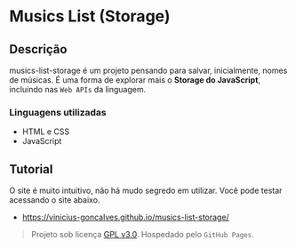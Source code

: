 # Musics List (Storage)

## Descrição

musics-list-storage é um projeto pensando para salvar, inicialmente, nomes de músicas. É uma forma de explorar mais o **Storage do JavaScript**, incluindo nas ```Web APIs``` da linguagem.

### Linguagens utilizadas
- HTML e CSS
- JavaScript

## Tutorial

O site é muito intuitivo, não há mudo segredo em utilizar. Você pode testar acessando o site abaixo.

- https://vinicius-goncalves.github.io/musics-list-storage/

> Projeto sob licença [GPL v3.0](LICENSE). Hospedado pelo ```GitHub Pages```.
